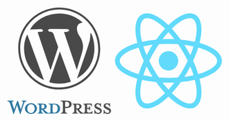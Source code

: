 <div style="display: flex">
<svg viewBox="0 0 128 128">
<path fill-rule="evenodd" clip-rule="evenodd" fill="#337BA2" d="M43.257 121.233c.079 1.018.029 2.071.299 3.037.115.408.9.629 1.381.935l.625.401c-.235.137-.469.389-.707.392a165.82 165.82 0 01-5.598.002c-.248-.004-.491-.237-.735-.364.198-.143.388-.391.597-.408 1.251-.105 1.632-.865 1.626-1.989-.011-2.066-.006-4.134.003-6.202.005-1.152-.322-1.993-1.679-2.045-.188-.008-.366-.296-.548-.453.182-.111.366-.321.546-.318 2.39.029 4.79-.024 7.167.177 1.873.159 3.107 1.455 3.234 2.949.138 1.639-.703 2.764-2.605 3.486l-.729.272c1.225 1.158 2.31 2.29 3.516 3.272.535.437 1.293.697 1.989.817 1.393.238 2.149-.361 2.187-1.742.061-2.229.032-4.461.011-6.691-.01-1.022-.449-1.697-1.589-1.753-.215-.01-.42-.253-.629-.388.239-.14.478-.4.715-.399 2.432.02 4.875-.055 7.291.161 4.123.366 6.42 3.797 5.214 7.588-.735 2.312-2.495 3.619-4.759 3.773-3.958.27-7.938.215-11.909.243-.316.002-.706-.341-.944-.623-.914-1.085-1.776-2.213-2.668-3.316-.27-.334-.571-.641-.858-.961l-.444.147zm13.119-5.869c0 2.785-.034 5.484.036 8.18.011.414.41 1.039.78 1.187 1.457.581 3.812-.368 4.47-1.842.881-1.973.988-4.05-.203-5.922-1.175-1.847-3.132-1.663-5.083-1.603zm-13.021 4.561c1.262.032 2.653.313 3.192-1.073.302-.777.234-1.982-.183-2.69-.633-1.076-1.906-.888-3.01-.752l.001 4.515z"></path><path fill-rule="evenodd" clip-rule="evenodd" fill="#515151" d="M96.77 119.35c.834-.18 1.661-.154 2.198-.537.451-.32.563-1.116.908-1.886.199.357.386.539.39.724.025 1.38.03 2.761 0 4.141-.005.216-.226.427-.347.641-.136-.114-.339-.2-.399-.346-.733-1.771-.729-1.772-2.843-1.583.309 1.382-.763 3.149.89 4.058.843.463 2.203.371 3.189.068.841-.256 1.48-1.171 2.212-1.798v3.096c-.405.036-.712.086-1.021.086-4.141.006-8.282-.012-12.422.019-.714.006-1.197-.174-1.633-.773-.857-1.182-1.799-2.302-2.725-3.432-.232-.283-.534-.508-1.021-.962 0 1.154-.042 1.981.012 2.802.056.858.469 1.427 1.418 1.534.279.032.529.325.792.5-.271.105-.54.298-.812.303-1.827.026-3.653.025-5.48.001-.28-.004-.558-.173-.866-.275l.156-.303c2.244-.906 2.25-.906 2.248-3.508a343.88 343.88 0 00-.039-4.87c-.017-1.121-.321-2.01-1.689-2.058-.197-.007-.384-.287-.577-.441.226-.113.453-.325.678-.323 2.311.022 4.635-.054 6.93.16 2.512.234 4.065 2.329 3.132 4.257-.51 1.053-1.688 1.783-2.725 2.818.984.9 2.117 2.194 3.491 3.135 1.941 1.33 3.268.571 3.317-1.748.041-1.947-.007-3.896-.015-5.845-.004-1.155-.361-1.994-1.717-2.013-.185-.003-.367-.2-.586-.33.705-.52 7.499-.709 10.448-.332l.19 3.214-.333.136c-.686-.717-.601-2.199-2.02-2.204-1.084-.005-2.168-.119-3.332-.189.003 1.356.003 2.59.003 4.063zm-12.647.566c2.61.105 3.646-.603 3.584-2.364-.061-1.698-1.195-2.383-3.584-2.121v4.485z"></path><path fill-rule="evenodd" clip-rule="evenodd" fill="#3179A1" d="M11.555 120.682c.996-2.947 1.979-5.897 3.003-8.834.141-.404.486-.737.737-1.104.248.378.587.725.729 1.14.931 2.719 1.817 5.451 2.722 8.179.072.219.165.43.375.969.928-2.813 1.787-5.308 2.564-7.829.27-.873-.081-1.504-1.097-1.618-.335-.039-.66-.17-1.051-.274.676-.749 5.957-.804 6.827-.108-.236.112-.424.271-.618.279-1.65.064-2.414 1.097-2.884 2.521-1.258 3.81-2.54 7.611-3.817 11.415-.133.395-.3.778-.452 1.166l-.421.03-3.579-10.821-3.619 10.788-.354.022c-.185-.401-.412-.79-.547-1.207-1.167-3.581-2.319-7.167-3.474-10.751-.495-1.539-.99-3.069-3.012-3.167-.132-.006-.253-.229-.38-.35.158-.13.316-.373.476-.375 2.272-.024 4.546-.024 6.818.001.158.001.313.247.47.379-.169.126-.319.309-.508.367-1.82.55-1.951.761-1.378 2.526.723 2.233 1.468 4.457 2.204 6.686l.266-.03z"></path><path fill-rule="evenodd" clip-rule="evenodd" fill="#4D4D4D" d="M65.484 111.25c.279-.241.435-.494.587-.491 2.957.044 5.938-.093 8.864.247 2.768.321 4.301 2.919 3.466 5.359-.748 2.189-2.593 2.874-4.68 3.064-.881.081-1.776.013-2.824.013.093 1.453.14 2.78.275 4.098.113 1.114.863 1.56 1.923 1.65.239.021.457.288.684.442-.25.126-.498.36-.75.363-2.191.029-4.384.028-6.575.002-.263-.003-.523-.219-.784-.336.218-.165.432-.463.656-.472 1.463-.056 2.012-.964 2.03-2.235.044-3.081.04-6.162.002-9.243-.016-1.31-.649-2.148-2.072-2.206-.212-.008-.422-.13-.802-.255zm5.523 6.706c2.682.278 3.703.022 4.349-1.167.648-1.192.65-2.439-.116-3.566-1.059-1.559-2.679-1.098-4.233-1.154v5.887z"></path><path fill-rule="evenodd" clip-rule="evenodd" fill="#3279A1" d="M31.076 126.463c-2.396-.104-4.348-.856-5.794-2.647-2.053-2.542-1.741-5.994.711-8.192 2.645-2.37 7.018-2.472 9.733-.171 1.838 1.559 2.709 3.533 2.111 5.953-.675 2.73-2.601 4.192-5.218 4.856-.546.137-1.122.149-1.543.201zm4.544-6.249l-.224-.147c-.149-.709-.236-1.439-.458-2.125-.642-1.971-1.986-2.945-3.963-2.949-1.97-.004-3.295.975-3.939 2.967-.572 1.771-.498 3.526.383 5.18 1.315 2.468 4.829 2.931 6.549.736.802-1.023 1.116-2.43 1.652-3.662z"></path><path fill-rule="evenodd" clip-rule="evenodd" fill="#505050" d="M122.748 114.317l.893-.782v4.376l-.259.195c-.209-.295-.498-.562-.615-.891-.591-1.655-1.865-2.553-3.319-2.117-.499.149-1.099.649-1.232 1.11-.109.376.285 1.12.671 1.374 1.008.664 2.131 1.156 3.214 1.703 2.356 1.192 3.198 2.845 2.401 4.736-.809 1.921-3.263 2.915-5.462 2.173-.606-.206-1.167-.544-1.728-.811l-.857 1.126-.379-.116c0-1.477-.009-2.954.015-4.431.002-.143.215-.282.33-.423.18.218.448.41.527.66.523 1.656 1.53 2.756 3.325 2.94 1.023.105 2.023-.021 2.378-1.187.324-1.067-.42-1.669-1.219-2.124-.879-.5-1.808-.909-2.708-1.37-.395-.203-.798-.404-1.153-.665-1.257-.927-1.753-2.263-1.381-3.618.332-1.211 1.523-2.237 2.997-2.28 1.091-.031 2.195.25 3.561.422zm-16.269 11.027c-.166.33-.258.607-.429.821-.103.128-.356.25-.49.208-.127-.04-.262-.294-.265-.456-.021-1.299-.021-2.599.001-3.896.002-.159.178-.314.274-.471.184.117.446.193.537.362.169.314.208.696.356 1.024.668 1.482 2.021 2.409 3.573 2.184.649-.093 1.45-.586 1.772-1.138.434-.741-.086-1.504-.814-1.925-.979-.566-1.993-1.075-3.009-1.571-2.297-1.121-3.266-2.972-2.443-4.719.818-1.737 3.33-2.46 5.429-1.556.256.11.499.25.7.354l1.078-.886c.113.317.185.426.186.535.008 1.216.005 2.431.005 3.646l-.317.212c-.211-.27-.504-.509-.619-.814-.573-1.532-1.48-2.381-2.81-2.219-.624.075-1.419.504-1.726 1.018-.45.755.2 1.361.885 1.729.963.519 1.949.992 2.926 1.483 2.418 1.213 3.269 2.898 2.434 4.824-.813 1.876-3.346 2.847-5.517 2.077-.564-.199-1.087-.52-1.717-.826z"></path><path fill-rule="evenodd" clip-rule="evenodd" fill="#494949" d="M65.261 1.395C38.48.917 16.103 22.648 16.096 49c-.008 27.11 21.338 48.739 48.077 48.699 26.49-.039 47.932-21.587 47.932-48.167C112.104 23.384 90.76 1.85 65.261 1.395zm-1.148 93.887c-25.326.006-45.694-20.529-45.693-46.067.001-24.88 20.685-45.48 45.674-45.489 25.432-.008 45.695 20.654 45.687 46.587-.008 24.483-20.807 44.964-45.668 44.969zm24.395-59.347c-.994-1.638-2.216-3.227-2.778-5.013-.64-2.032-1.171-4.345-.832-6.382.576-3.454 3.225-5.169 6.812-5.497C72.086.83 41.248 7.349 29.885 27.138c4.374-.203 8.55-.468 12.729-.524.791-.011 2.1.657 2.286 1.277.416 1.385-.748 1.868-1.986 1.963-1.301.102-2.604.199-4.115.314l14.935 44.494c.359-.587.507-.752.572-.945 2.762-8.255 5.54-16.505 8.232-24.784.246-.755.124-1.755-.146-2.531-1.424-4.111-3.13-8.133-4.379-12.294-.855-2.849-1.988-4.692-5.355-4.362-.574.056-1.273-1.178-1.916-1.816.777-.463 1.548-1.316 2.332-1.328a659.24 659.24 0 0120.572.006c.786.013 1.557.889 2.335 1.364-.681.622-1.267 1.554-2.063 1.794-1.276.385-2.691.312-4.218.448l14.953 44.484c2.266-7.524 4.374-14.434 6.422-21.36 1.83-6.182.74-11.957-2.567-17.403zM52.719 88.149c-.092.267-.097.563-.168 1.007 8.458 2.344 16.75 2.175 25.24-.685l-12.968-35.52c-4.151 12.064-8.131 23.63-12.104 35.198zm-6.535-1.606L26.646 32.947c-8.814 17.217-2.109 43.486 19.538 53.596zm54.452-55.403c-.27 2.994-.082 6.327-.941 9.362-2.023 7.152-4.496 14.181-6.877 21.229-2.588 7.66-5.28 15.286-7.927 22.927 12.437-7.372 19.271-18.253 20.359-32.555.62-8.14-2.188-19.412-4.614-20.963z"></path>
</svg>
<svg viewBox="0 0 128 128">
<g fill="#61DAFB"><circle cx="64" cy="64" r="11.4"></circle><path d="M107.3 45.2c-2.2-.8-4.5-1.6-6.9-2.3.6-2.4 1.1-4.8 1.5-7.1 2.1-13.2-.2-22.5-6.6-26.1-1.9-1.1-4-1.6-6.4-1.6-7 0-15.9 5.2-24.9 13.9-9-8.7-17.9-13.9-24.9-13.9-2.4 0-4.5.5-6.4 1.6-6.4 3.7-8.7 13-6.6 26.1.4 2.3.9 4.7 1.5 7.1-2.4.7-4.7 1.4-6.9 2.3C8.2 50 1.4 56.6 1.4 64s6.9 14 19.3 18.8c2.2.8 4.5 1.6 6.9 2.3-.6 2.4-1.1 4.8-1.5 7.1-2.1 13.2.2 22.5 6.6 26.1 1.9 1.1 4 1.6 6.4 1.6 7.1 0 16-5.2 24.9-13.9 9 8.7 17.9 13.9 24.9 13.9 2.4 0 4.5-.5 6.4-1.6 6.4-3.7 8.7-13 6.6-26.1-.4-2.3-.9-4.7-1.5-7.1 2.4-.7 4.7-1.4 6.9-2.3 12.5-4.8 19.3-11.4 19.3-18.8s-6.8-14-19.3-18.8zM92.5 14.7c4.1 2.4 5.5 9.8 3.8 20.3-.3 2.1-.8 4.3-1.4 6.6-5.2-1.2-10.7-2-16.5-2.5-3.4-4.8-6.9-9.1-10.4-13 7.4-7.3 14.9-12.3 21-12.3 1.3 0 2.5.3 3.5.9zM81.3 74c-1.8 3.2-3.9 6.4-6.1 9.6-3.7.3-7.4.4-11.2.4-3.9 0-7.6-.1-11.2-.4-2.2-3.2-4.2-6.4-6-9.6-1.9-3.3-3.7-6.7-5.3-10 1.6-3.3 3.4-6.7 5.3-10 1.8-3.2 3.9-6.4 6.1-9.6 3.7-.3 7.4-.4 11.2-.4 3.9 0 7.6.1 11.2.4 2.2 3.2 4.2 6.4 6 9.6 1.9 3.3 3.7 6.7 5.3 10-1.7 3.3-3.4 6.6-5.3 10zm8.3-3.3c1.5 3.5 2.7 6.9 3.8 10.3-3.4.8-7 1.4-10.8 1.9 1.2-1.9 2.5-3.9 3.6-6 1.2-2.1 2.3-4.2 3.4-6.2zM64 97.8c-2.4-2.6-4.7-5.4-6.9-8.3 2.3.1 4.6.2 6.9.2 2.3 0 4.6-.1 6.9-.2-2.2 2.9-4.5 5.7-6.9 8.3zm-18.6-15c-3.8-.5-7.4-1.1-10.8-1.9 1.1-3.3 2.3-6.8 3.8-10.3 1.1 2 2.2 4.1 3.4 6.1 1.2 2.2 2.4 4.1 3.6 6.1zm-7-25.5c-1.5-3.5-2.7-6.9-3.8-10.3 3.4-.8 7-1.4 10.8-1.9-1.2 1.9-2.5 3.9-3.6 6-1.2 2.1-2.3 4.2-3.4 6.2zM64 30.2c2.4 2.6 4.7 5.4 6.9 8.3-2.3-.1-4.6-.2-6.9-.2-2.3 0-4.6.1-6.9.2 2.2-2.9 4.5-5.7 6.9-8.3zm22.2 21l-3.6-6c3.8.5 7.4 1.1 10.8 1.9-1.1 3.3-2.3 6.8-3.8 10.3-1.1-2.1-2.2-4.2-3.4-6.2zM31.7 35c-1.7-10.5-.3-17.9 3.8-20.3 1-.6 2.2-.9 3.5-.9 6 0 13.5 4.9 21 12.3-3.5 3.8-7 8.2-10.4 13-5.8.5-11.3 1.4-16.5 2.5-.6-2.3-1-4.5-1.4-6.6zM7 64c0-4.7 5.7-9.7 15.7-13.4 2-.8 4.2-1.5 6.4-2.1 1.6 5 3.6 10.3 6 15.6-2.4 5.3-4.5 10.5-6 15.5C15.3 75.6 7 69.6 7 64zm28.5 49.3c-4.1-2.4-5.5-9.8-3.8-20.3.3-2.1.8-4.3 1.4-6.6 5.2 1.2 10.7 2 16.5 2.5 3.4 4.8 6.9 9.1 10.4 13-7.4 7.3-14.9 12.3-21 12.3-1.3 0-2.5-.3-3.5-.9zM96.3 93c1.7 10.5.3 17.9-3.8 20.3-1 .6-2.2.9-3.5.9-6 0-13.5-4.9-21-12.3 3.5-3.8 7-8.2 10.4-13 5.8-.5 11.3-1.4 16.5-2.5.6 2.3 1 4.5 1.4 6.6zm9-15.6c-2 .8-4.2 1.5-6.4 2.1-1.6-5-3.6-10.3-6-15.6 2.4-5.3 4.5-10.5 6-15.5 13.8 4 22.1 10 22.1 15.6 0 4.7-5.8 9.7-15.7 13.4z"></path></g>
</svg>
</div>
